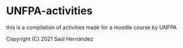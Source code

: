 # UNFPA-activities
this is a compilation of activities made for a moodle course by UNFPA

Copyright (C) 2021 Saúl Hernández
